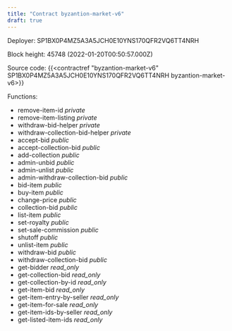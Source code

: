 ```yaml
---
title: "Contract byzantion-market-v6"
draft: true
---
```

Deployer: SP1BX0P4MZ5A3A5JCH0E10YNS170QFR2VQ6TT4NRH


 



Block height: 45748 (2022-01-20T00:50:57.000Z)

Source code: {{<contractref "byzantion-market-v6" SP1BX0P4MZ5A3A5JCH0E10YNS170QFR2VQ6TT4NRH byzantion-market-v6>}}

Functions:

* remove-item-id _private_
* remove-item-listing _private_
* withdraw-bid-helper _private_
* withdraw-collection-bid-helper _private_
* accept-bid _public_
* accept-collection-bid _public_
* add-collection _public_
* admin-unbid _public_
* admin-unlist _public_
* admin-withdraw-collection-bid _public_
* bid-item _public_
* buy-item _public_
* change-price _public_
* collection-bid _public_
* list-item _public_
* set-royalty _public_
* set-sale-commission _public_
* shutoff _public_
* unlist-item _public_
* withdraw-bid _public_
* withdraw-collection-bid _public_
* get-bidder _read_only_
* get-collection-bid _read_only_
* get-collection-by-id _read_only_
* get-item-bid _read_only_
* get-item-entry-by-seller _read_only_
* get-item-for-sale _read_only_
* get-item-ids-by-seller _read_only_
* get-listed-item-ids _read_only_
